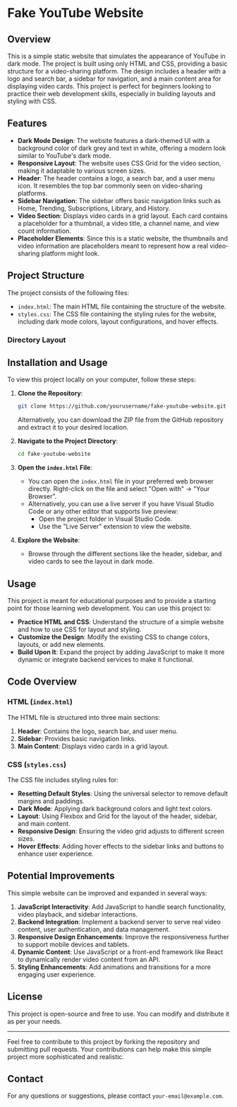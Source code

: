 # Fake YouTube Website

## Overview

This is a simple static website that simulates the appearance of YouTube in dark mode. The project is built using only HTML and CSS, providing a basic structure for a video-sharing platform. The design includes a header with a logo and search bar, a sidebar for navigation, and a main content area for displaying video cards. This project is perfect for beginners looking to practice their web development skills, especially in building layouts and styling with CSS.

## Features

- **Dark Mode Design**: The website features a dark-themed UI with a background color of dark grey and text in white, offering a modern look similar to YouTube's dark mode.
- **Responsive Layout**: The website uses CSS Grid for the video section, making it adaptable to various screen sizes.
- **Header**: The header contains a logo, a search bar, and a user menu icon. It resembles the top bar commonly seen on video-sharing platforms.
- **Sidebar Navigation**: The sidebar offers basic navigation links such as Home, Trending, Subscriptions, Library, and History.
- **Video Section**: Displays video cards in a grid layout. Each card contains a placeholder for a thumbnail, a video title, a channel name, and view count information.
- **Placeholder Elements**: Since this is a static website, the thumbnails and video information are placeholders meant to represent how a real video-sharing platform might look.

## Project Structure

The project consists of the following files:

- `index.html`: The main HTML file containing the structure of the website.
- `styles.css`: The CSS file containing the styling rules for the website, including dark mode colors, layout configurations, and hover effects.

### Directory Layout
 
## Installation and Usage

To view this project locally on your computer, follow these steps:

1. **Clone the Repository**:
    ```bash
    git clone https://github.com/yourusername/fake-youtube-website.git
    ```
   Alternatively, you can download the ZIP file from the GitHub repository and extract it to your desired location.

2. **Navigate to the Project Directory**:
    ```bash
    cd fake-youtube-website
    ```

3. **Open the `index.html` File**:
   - You can open the `index.html` file in your preferred web browser directly. Right-click on the file and select "Open with" -> "Your Browser".
   - Alternatively, you can use a live server if you have Visual Studio Code or any other editor that supports live preview:
     - Open the project folder in Visual Studio Code.
     - Use the "Live Server" extension to view the website.

4. **Explore the Website**:
   - Browse through the different sections like the header, sidebar, and video cards to see the layout in dark mode.

## Usage

This project is meant for educational purposes and to provide a starting point for those learning web development. You can use this project to:

- **Practice HTML and CSS**: Understand the structure of a simple website and how to use CSS for layout and styling.
- **Customize the Design**: Modify the existing CSS to change colors, layouts, or add new elements.
- **Build Upon It**: Expand the project by adding JavaScript to make it more dynamic or integrate backend services to make it functional.

## Code Overview

### HTML (`index.html`)

The HTML file is structured into three main sections:
1. **Header**: Contains the logo, search bar, and user menu.
2. **Sidebar**: Provides basic navigation links.
3. **Main Content**: Displays video cards in a grid layout.

### CSS (`styles.css`)

The CSS file includes styling rules for:
- **Resetting Default Styles**: Using the universal selector to remove default margins and paddings.
- **Dark Mode**: Applying dark background colors and light text colors.
- **Layout**: Using Flexbox and Grid for the layout of the header, sidebar, and main content.
- **Responsive Design**: Ensuring the video grid adjusts to different screen sizes.
- **Hover Effects**: Adding hover effects to the sidebar links and buttons to enhance user experience.

## Potential Improvements

This simple website can be improved and expanded in several ways:
1. **JavaScript Interactivity**: Add JavaScript to handle search functionality, video playback, and sidebar interactions.
2. **Backend Integration**: Implement a backend server to serve real video content, user authentication, and data management.
3. **Responsive Design Enhancements**: Improve the responsiveness further to support mobile devices and tablets.
4. **Dynamic Content**: Use JavaScript or a front-end framework like React to dynamically render video content from an API.
5. **Styling Enhancements**: Add animations and transitions for a more engaging user experience.

## License

This project is open-source and free to use. You can modify and distribute it as per your needs.

---

Feel free to contribute to this project by forking the repository and submitting pull requests. Your contributions can help make this simple project more sophisticated and realistic.

## Contact

For any questions or suggestions, please contact `your-email@example.com`.
